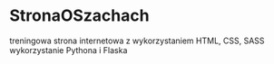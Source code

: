 # StronaOSzachach
treningowa strona internetowa z wykorzystaniem HTML, CSS, SASS
wykorzystanie Pythona i Flaska
